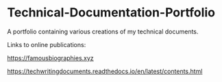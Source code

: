 # Technical-Documentation-Portfolio
A portfolio containing various creations of my technical documents. 

Links to online publications:

https://famousbiographies.xyz

https://techwritingdocuments.readthedocs.io/en/latest/contents.html

